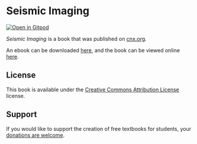 # Seismic Imaging

[![Open in Gitpod](https://gitpod.io/button/open-in-gitpod.svg)](https://gitpod.io/from-referrer/)

_Seismic Imaging_ is a book that was published on [cnx.org](https://cnx.org/).

An ebook can be downloaded [here](https://github.com/cnx-user-books/cnxbook-seismic-imaging/releases/latest), and the book can be viewed online [here](https://github.com/cnx-user-books/cnxbook-seismic-imaging/releases/latest).

## License
This book is available under the [Creative Commons Attribution License](./LICENSE) license.

## Support
If you would like to support the creation of free textbooks for students, your [donations are welcome](https://riceconnect.rice.edu/donation/support-openstax-banner).
